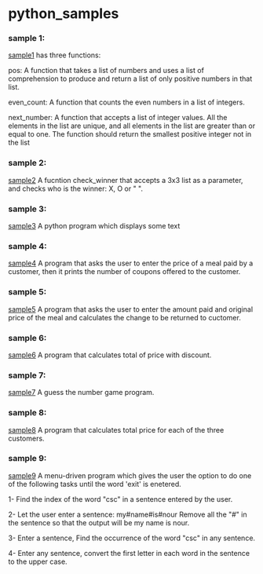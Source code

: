 # python_samples
### sample 1:

[sample1](https://github.com/NourJardali/python_samples/blob/main/sample1.py) has three functions:

pos: A function that takes a list of numbers and uses a list of comprehension to produce and return a list of only positive numbers in that list.

even_count: A function that counts the even numbers in a list of integers.

next_number: A function that accepts a list of integer values. All the elements in the list are unique, and all elements in the list are greater than or equal to one. The function should return the smallest positive integer not in the list


### sample 2:

[sample2](https://github.com/NourJardali/python_samples/blob/main/sample2.py) A fucntion check_winner that accepts a 3x3 list as a parameter, and checks who is the winner: X, O or " ".


### sample 3:
[sample3](https://github.com/NourJardali/python_samples/blob/main/sample3.py) A python program which displays some text


### sample 4:
[sample4](https://github.com/NourJardali/python_samples/blob/main/sample4.py) A program that asks the user to enter the price of a meal paid by a customer, then it prints the number of coupons offered to the customer.

### sample 5:
[sample5](https://github.com/NourJardali/python_samples/blob/main/sample5.py) A program that asks the user to enter the amount paid and original price of the meal and calculates the change to be returned to cuctomer.

### sample 6:
[sample6](https://github.com/NourJardali/python_samples/blob/main/sample6.py) A program that calculates total of price with discount.

### sample 7:
[sample7](https://github.com/NourJardali/python_samples/blob/main/sample7.py) A guess the number game program.

### sample 8:
[sample8](https://github.com/NourJardali/python_samples/blob/main/sample8.py) A program that calculates total price for each of the three customers.

### sample 9:
[sample9](https://github.com/NourJardali/python_samples/blob/main/menu.py) A menu-driven program which gives the user the option to do one of the following tasks until the word 'exit' is enetered.

1- Find the index of the word "csc" in a sentence entered by the user.

2- Let the user enter a sentence: my#name#is#nour
  Remove all the "#" in the sentence so that the output will be my name is nour.

3- Enter a sentence, Find the occurrence of the word "csc" in any sentence.

4- Enter any sentence, convert the first letter in each word in the sentence to the upper case.
